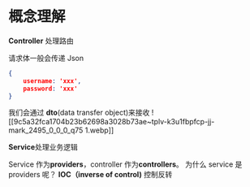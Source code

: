 # 概念理解

**Controller** 处理路由

请求体一般会传递 Json
```json
{
	username: 'xxx',
	password: 'xxx'
}
```

我们会通过 **dto**(data transfer object)来接收
![[9c5a32fca1704b23b62698a3028b73ae~tplv-k3u1fbpfcp-jj-mark_2495_0_0_0_q75 1.webp]]

**Service**处理业务逻辑


Service 作为**providers**，controller 作为**controllers**。
为什么 service 是 providers 呢？
**IOC（inverse of control)** 控制反转
